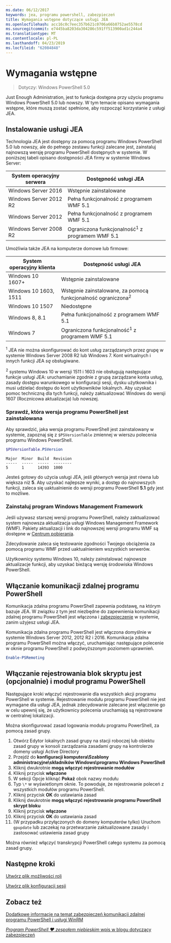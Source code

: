 ```yaml
---
ms.date: 06/12/2017
keywords: jea, programu powershell, zabezpieczeń
title: Wymagania wstępne dotyczące usługi JEA
ms.openlocfilehash: acc16c0c7eec357b621c0706a66b8752ae5578cd
ms.sourcegitcommit: e7445ba8203da304286c591ff513900ad1c244a4
ms.translationtype: MT
ms.contentlocale: pl-PL
ms.lasthandoff: 04/23/2019
ms.locfileid: "62084848"
---
```

# <a name="prerequisites"></a>Wymagania wstępne

> Dotyczy: Windows PowerShell 5.0

Just Enough Administration, jest to funkcja dostępna przy użyciu programu Windows PowerShell 5.0 lub nowszy.
W tym temacie opisano wymagania wstępne, które muszą zostać spełnione, aby rozpocząć korzystanie z usługi JEA.

## <a name="install-jea"></a>Instalowanie usługi JEA

Technologia JEA jest dostępny za pomocą programu Windows PowerShell 5.0 lub nowszy, ale do pełnego zestawu funkcji zalecane jest, zainstaluj najnowszą wersję programu PowerShell dostępnych w systemie.
W poniższej tabeli opisano dostępności JEA firmy w systemie Windows Server:

System operacyjny serwera   | Dostępność usługi JEA
--------------------------|--------------------------------
Windows Server 2016       | Wstępnie zainstalowane
Windows Server 2012 R2    | Pełna funkcjonalność z programem WMF 5.1
Windows Server 2012       | Pełna funkcjonalność z programem WMF 5.1
Windows Server 2008 R2    | Ograniczona funkcjonalność<sup>1</sup> z programem WMF 5.1

Umożliwia także JEA na komputerze domowe lub firmowe:

System operacyjny klienta   | Dostępność usługi JEA
--------------------------|-----------------------------------------------------
Windows 10 1607+          | Wstępnie zainstalowane
Windows 10 1603, 1511     | Wstępnie zainstalowane, za pomocą funkcjonalność ograniczona<sup>2</sup>
Windows 10 1507           | Niedostępne
Windows 8, 8.1            | Pełna funkcjonalność z programem WMF 5.1
Windows 7                 | Ograniczona funkcjonalność<sup>1</sup> z programem WMF 5.1

<sup>1</sup> JEA nie można skonfigurować do kont usług zarządzanych przez grupę w systemie Windows Server 2008 R2 lub Windows 7.
Kont wirtualnych i innych funkcji JEA *są* obsługiwane.

<sup>2</sup> systemu Windows 10 w wersji 1511 i 1603 nie obsługują następujące funkcje usługi JEA: uruchamianie zgodnie z grupą zarządzane konta usług, zasady dostępu warunkowego w konfiguracji sesji, dysku użytkownika i musi udzielać dostępu do kont użytkowników lokalnych.
Aby uzyskać pomoc techniczną dla tych funkcji, należy zaktualizować Windows do wersji 1607 (Rocznicowa aktualizacja) lub nowszej.

### <a name="check-which-version-of-powershell-is-installed"></a>Sprawdź, która wersja programu PowerShell jest zainstalowana

Aby sprawdzić, jaka wersja programu PowerShell jest zainstalowany w systemie, zapoznaj się z `$PSVersionTable` zmiennej w wierszu polecenia programu Windows PowerShell.

```powershell
$PSVersionTable.PSVersion
```

```output
Major  Minor  Build  Revision
-----  -----  -----  --------
5      1      14393  1000
```

Jesteś gotowy do użycia usługi JEA, jeśli *głównych* wersja jest równa lub większa niż **5**.
Aby uzyskać najlepsze wyniki, a dostęp do najnowszych funkcji, zaleca się uaktualnienie do wersji programu PowerShell **5.1** gdy jest to możliwe.

### <a name="install-windows-management-framework"></a>Zainstaluj program Windows Management Framework

Jeśli używasz starszej wersji programu PowerShell, należy zaktualizować system najnowsza aktualizacja usługi Windows Management Framework (WMF).
Pakiety aktualizacji i link do najnowszej wersji programu WMF są dostępne w [Centrum pobierania](https://blogs.msdn.microsoft.com/powershell/2016/02/24/windows-management-framework-wmf-5-0-rtm-packages-has-been-republished/).

Zdecydowanie zaleca się testowanie zgodności Twojego obciążenia za pomocą programu WMF przed uaktualnieniem wszystkich serwerów.

Użytkownicy systemu Windows 10, należy zainstalować najnowsze aktualizacje funkcji, aby uzyskać bieżącą wersję środowiska Windows PowerShell.

## <a name="enable-powershell-remoting"></a>Włączanie komunikacji zdalnej programu PowerShell

Komunikacja zdalna programu PowerShell zapewnia podstawę, na którym bazuje JEA.
W związku z tym jest niezbędne do zapewnienia komunikacji zdalnej programu PowerShell jest włączona i [zabezpieczenie](/powershell/scripting/setup/winrmsecurity) w systemie, zanim użyjesz usługi JEA.

Komunikacja zdalna programu PowerShell jest włączona domyślnie w systemie Windows Server 2012, 2012 R2 i 2016.
Komunikacja zdalna programu PowerShell można włączyć, uruchamiając następujące polecenie w oknie programu PowerShell z podwyższonym poziomem uprawnień.

```powershell
Enable-PSRemoting
```

## <a name="enable-powershell-module-and-script-block-logging-optional"></a>Włączanie rejestrowania blok skryptu jest (opcjonalnie) i moduł programu PowerShell

Następujące kroki włączyć rejestrowanie dla wszystkich akcji programu PowerShell w systemie.
Rejestrowanie modułu programu PowerShell nie jest wymagane dla usługi JEA, jednak zdecydowanie zalecane jest włączenie go w celu upewnij się, że użytkownicy polecenia uruchamiają są rejestrowane w centralnej lokalizacji.

Można skonfigurować zasad logowania modułu programu PowerShell, za pomocą zasad grupy.

1. Otwórz Edytor lokalnych zasad grupy na stacji roboczej lub obiektu zasad grupy w konsoli zarządzania zasadami grupy na kontrolerze domeny usługi Active Directory
2. Przejdź do **konfiguracji komputera\\Szablony administracyjne\\składników Windows\\programu Windows PowerShell**
3. Kliknij dwukrotnie **mogą włączyć rejestrowanie modułów**
4. Kliknij przycisk **włączone**
5. W sekcji Opcje kliknąć **Pokaż** obok nazwy modułu
6. Typ `\*` w wyświetlonym oknie. To powoduje, że rejestrowanie poleceń z wszystkich modułów programu PowerShell.
7. Kliknij przycisk **OK** do ustawiania zasad
8. Kliknij dwukrotnie **mogą włączyć rejestrowanie programu PowerShell skrypt bloku**
9. Kliknij przycisk **włączone**
10. Kliknij przycisk **OK** do ustawiania zasad
11. (W przypadku przyłączonych do domeny komputerów tylko) Uruchom `gpupdate` lub zaczekaj na przetwarzanie zaktualizowane zasady i zastosować ustawienia zasad grupy

Można również włączyć transkrypcji PowerShell całego systemu za pomocą zasad grupy.

## <a name="next-steps"></a>Następne kroki

[Utwórz plik możliwości roli](role-capabilities.md)

[Utwórz plik konfiguracji sesji](session-configurations.md)

## <a name="see-also"></a>Zobacz też

[Dodatkowe informacje na temat zabezpieczeń komunikacji zdalnej programu PowerShell i usługi WinRM](/powershell/scripting/setup/winrmsecurity)

[*Program PowerShell ♥ zespołem niebieskim* wpis w blogu dotyczący zabezpieczeń](https://blogs.msdn.microsoft.com/powershell/2015/06/09/powershell-the-blue-team/)